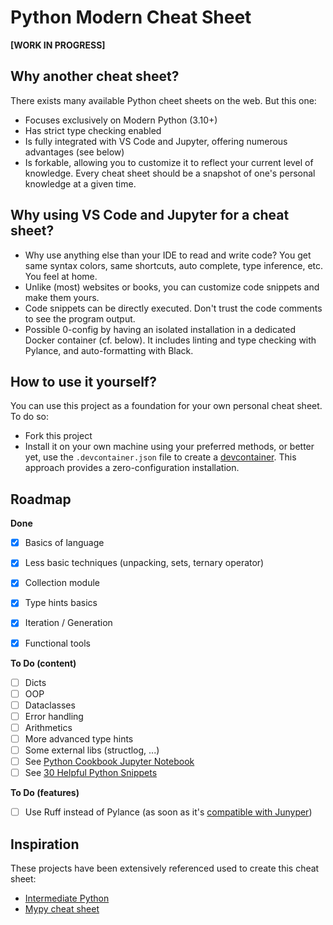 # Python Modern Cheat Sheet

**[WORK IN PROGRESS]**

## Why another cheat sheet?

There exists many available Python cheet sheets on the web. But this one:
- Focuses exclusively on Modern Python (3.10+)
- Has strict type checking enabled
- Is fully integrated with VS Code and Jupyter, offering numerous advantages (see below)
- Is forkable, allowing you to customize it to reflect your current level of knowledge. Every cheat sheet should be a snapshot of one's personal knowledge at a given time.

## Why using VS Code and Jupyter for a cheat sheet?

- Why use anything else than your IDE to read and write code? You get same syntax colors, same shortcuts, auto complete, type inference, etc. You feel at home.
- Unlike (most) websites or books, you can customize code snippets and make them yours.
- Code snippets can be directly executed. Don't trust the code comments to see the program output.
- Possible 0-config by having an isolated installation in a dedicated Docker container (cf. below). It includes linting and type checking with Pylance, and auto-formatting with Black.


## How to use it yourself?
You can use this project as a foundation for your own personal cheat sheet. To do so:

- Fork this project
- Install it on your own machine using your preferred methods, or better yet, use the `.devcontainer.json` file to create a [devcontainer](https://code.visualstudio.com/docs/devcontainers/containers). This approach provides a zero-configuration installation.

## Roadmap

**Done**
- [x] Basics of language
- [x] Less basic techniques (unpacking, sets, ternary operator)
- [x] Collection module
- [x] Type hints basics
- [x] Iteration / Generation
- [x] Functional tools


**To Do (content)**
- [ ] Dicts
- [ ] OOP
- [ ] Dataclasses
- [ ] Error handling
- [ ] Arithmetics
- [ ] More advanced type hints
- [ ] Some external libs (structlog, ...)
- [ ] See [Python Cookbook Jupyter Notebook](https://github.com/acheamponge/Python-Cookbook-3rd-edition-JupyterNotebook-Code)
- [ ] See [30 Helpful Python Snippets](https://towardsdatascience.com/30-helpful-python-snippets-that-you-can-learn-in-30-seconds-or-less-69bb49204172)

**To Do (features)**
- [ ] Use Ruff instead of Pylance (as soon as it's [compatible with Junyper](https://github.com/astral-sh/ruff/issues/5188))

## Inspiration

These projects have been extensively referenced used to create this cheat sheet:

- [Intermediate Python](https://book.pythontips.com/en/latest/)
- [Mypy cheat sheet](https://mypy.readthedocs.io/en/stable/cheat_sheet_py3.html)
